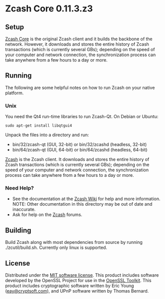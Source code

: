 Zcash Core 0.11.3.z3
=====================

Setup
---------------------
[Zcash Core](https://z.cash/) is the original Zcash client and it builds the backbone of the network. However, it downloads and stores the entire history of Zcash transactions (which is currently several GBs); depending on the speed of your computer and network connection, the synchronization process can take anywhere from a few hours to a day or more.

Running
---------------------
The following are some helpful notes on how to run Zcash on your native platform.

### Unix

You need the Qt4 run-time libraries to run Zcash-Qt. On Debian or Ubuntu:

	sudo apt-get install libqtgui4

Unpack the files into a directory and run:

- bin/32/zcash-qt (GUI, 32-bit) or bin/32/zcashd (headless, 32-bit)
- bin/64/zcash-qt (GUI, 64-bit) or bin/64/zcashd (headless, 64-bit)

[Zcash](https://z.cash/) is the Zcash client. It downloads and stores the entire history of Zcash transactions (which is currently several GBs); depending on the speed of your computer and network connection, the synchronization process can take anywhere from a few hours to a day or more.

### Need Help?

* See the documentation at the [Zcash Wiki](https://github.com/zcash/zcash/wiki) for help and more information. NOTE: Other documentation in this directory may be out of date and inaccurate.
* Ask for help on the [Zcash](https://forum.z.cash/) forums.

Building
--------

Build Zcash along with most dependencies from source by running ./zcutil/build.sh. Currently only linux is supported.

License
---------------------
Distributed under the [MIT software license](http://www.opensource.org/licenses/mit-license.php).
This product includes software developed by the OpenSSL Project for use in the [OpenSSL Toolkit](https://www.openssl.org/). This product includes
cryptographic software written by Eric Young ([eay@cryptsoft.com](mailto:eay@cryptsoft.com)), and UPnP software written by Thomas Bernard.
